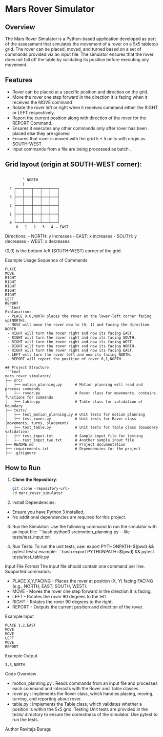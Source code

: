 # Mars Rover Simulator

## Overview
The Mars Rover Simulator is a Python-based application developed as part of the assessment that simulates the movement of a rover on a 5x5 tabletop grid. The rover can be placed, moved, and turned  based on a set of commands provided via an input file. The simulator ensures that the rover does not fall off the table by validating its position before executing any movement.

## Features
- Rover can be placed at a specific position and direction on the grid.
- Move the rover one step forward in the direction it is facing when it receives the MOVE command
- Rotate the rover left or right when it receives command either the  RIGHT or LEFT respectively.
- Report the current position along  with direction of the rover for the REPORT Command.
- Ensures it executes any other commands only after rover has been placed else they are ignored
- Ensures that rover is moved with the grid 5 * 5 units with origin as SOUTH-WEST
- Input commands from a file  are being processed as batch .

##  Grid layout (origin at SOUTH-WEST corner):

```text

        ^ NORTH
        |
  4 ┌───┬───┬───┬───┬───┐
    │   │   │   │   │   │
  3 ├───┼───┼───┼───┼───┤
    │   │   │   │   │   │
  2 ├───┼───┼───┼───┼───┤
    │   │   │   │   │   │
  1 ├───┼───┼───┼───┼───┤
    │   │   │   │   │   │
  0 └───┴───┴───┴───┴───┘
     0   1   2   3   4 → EAST
```
Directions:
    - NORTH: y increases
    - EAST:  x increases
    - SOUTH: y decreases
    - WEST:  x decreases

(0,0) is the bottom-left (SOUTH-WEST) corner of the grid.

Example Usage 
Sequence of Commands 
```text
PLACE 
MOVE 
RIGHT
RIGHT 
RIGHT 
RIGHT 
RIGHT
LEFT 
REPORT
```text
Explanation:
 - PLACE 0,0,NORTH places the rover at the lower-left corner facing up(NORTH).
 - MOVE will move the rover now to (0, 1) and facing the direction NORTH
 - RIGHT will turn the rover right and now its facing EAST.
 - RIGHT will turn the rover right and now its facing SOUTH.
 - RIGHT will turn the rover right and now its facing WEST.
 - RIGHT will turn the rover right and now its facing NORTH.
 - RIGHT will turn the rover right and now its facing EAST.
 - LEFT will turn the rover left and now its facing NORTH.
 - REPORT will report the position of rover 0,1,NORTH

## Project Structure
```text
mars_rover_simulator/
├── src/
│   ├── motion_planning.py      # Motion planning will read and process commands 
│   ├── rover.py                # Rover class for movements, contains functions for commands 
│   ├── table.py                # Table class for validation of boundary
├── tests/
│   ├── test_motion_planning.py # Unit tests for motion planning
│   ├── test_rover.py           # Unit tests for Rover class (movements, turns, placement)
│   ├── test_table.py           # Unit tests for Table class (boundary validation)
│   ├── test_input.txt          # Sample input file for testing
│   ├── test_input_two.txt      # Another sample input file
├── README.md                   # Project documentation
├── requirements.txt            # Dependencies for the project
├── .gitignore  
```
## How to Run
1. **Clone the Repository**:
   ```bash
   git clone <repository-url>
   cd mars_rover_simulator

2. Install Dependencies: 
 - Ensure you have Python 3 installed. 
 - No additional dependencies are required for this project.

3. Run the Simulator: 
Use the following command to run the simulator with an input file:
        ```bash
        python3 src/motion_planning.py --file tests/test_input.txt

4. Run Tests: To run the unit tests, use:
        export PYTHONPATH=$(pwd) && pytest tests/ 
        example:
        ```bash
        export PYTHONPATH=$(pwd)  &&  pytest tests/test_table.py 

Input File Format
The input file should contain one command per line. 
Supported commands:

- PLACE X,Y,FACING - Places the rover at position (X, Y) facing FACING (e.g., NORTH, EAST, SOUTH, WEST).
- MOVE - Moves the rover one step forward in the direction it is facing.
- LEFT - Rotates the rover 90 degrees to the left.
- RIGHT - Rotates the rover 90 degrees to the right.
- REPORT - Outputs the current position and direction of the rover.

Example Input
```text
PLACE 1,2,EAST
MOVE
MOVE
LEFT
MOVE
REPORT
```
Example Output
```text
3,3,NORTH
```

Code Overview
- motion_planning.py : Reads commands from an input file and processes each command and interacts with the Rover and Table classes.
- rover.py : Implements the Rover class, which handles placing, moving, turning, and reporting about rover.
- table.py : Implements the Table class, which validates whether a position is within the 5x5 grid.
Testing
Unit tests are provided in the tests/ directory to ensure the correctness of the simulator. Use pytest to run the tests.

Author
Raviteja Burugu